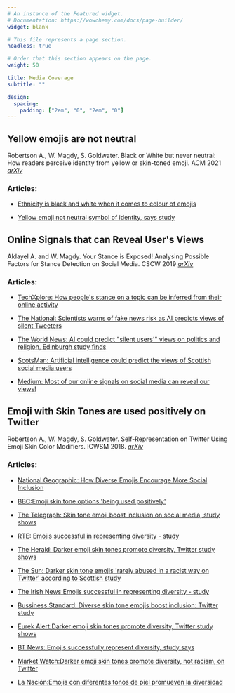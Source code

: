 ```yaml
---
# An instance of the Featured widget.
# Documentation: https://wowchemy.com/docs/page-builder/
widget: blank

# This file represents a page section.
headless: true

# Order that this section appears on the page.
weight: 50

title: Media Coverage
subtitle: ""

design:
  spacing:
    padding: ["2em", "0", "2em", "0"]
---
```


## Yellow emojis are not neutral 
Robertson A., W. Magdy, S. Goldwater. Black or White but never neutral: How readers perceive identity from yellow or skin-toned emoji. ACM 2021 <i><a href="https://arxiv.org/abs/2105.05887">arXiv</a></i>
	

<h3>Articles:</h3>

	
* <a href=https://www.thetimes.co.uk/article/ethnicity-is-black-and-white-when-it-comes-to-colour-of-emojis-khnxzjbc5>Ethnicity is black and white when it comes to colour of emojis
</a>
	
* <a href=https://news.stv.tv/scotland/yellow-emoji-not-neutral-symbol-of-identity-says-study?top>Yellow emoji not neutral symbol of identity, says study
</a>


## Online Signals that can Reveal User's Views
Aldayel A. and W. Magdy. Your Stance is Exposed! Analysing Possible Factors for Stance Detection on Social Media. CSCW 2019 <i><a href="https://arxiv.org/abs/1908.03146">arXiv</a></i>
	

<h3>Articles:</h3>

	
* <a href=https://techxplore.com/news/2019-08-people-stance-topic-inferred-online.html>TechXplore: How people's stance on a topic can be inferred from their online activity</a>
	
* <a href=https://www.thenational.scot/news/17896330.scientists-warns-fake-news-risk-ai-predicts-views-silent-tweeters>The National: Scientists warns of fake news risk as AI predicts views of silent Tweeters</a>
	
* <a href=https://twnews.co.uk/gb-news/ai-could-predict-silent-users-views-on-politics-and-religion-edinburgh-study-finds>The World News: AI could predict "silent users'" views on politics and religion, Edinburgh study finds</a>
	
* <a href=https://www.edinburghnews.scotsman.com/news/artificial-intelligence-could-predict-views-scottish-social-media-users-642095>ScotsMan: Artificial intelligence could predict the views of Scottish social media users</a>
	
* <a href=https://medium.com/acm-cscw/most-of-our-online-signals-on-social-media-can-reveal-our-views-3cc2020bde0b>Medium: Most of our online signals on social media can reveal our views!</a>
	

## Emoji with Skin Tones are used positively on Twitter
Robertson A., W. Magdy, S. Goldwater. Self-Representation on Twitter Using Emoji Skin Color Modifiers. ICWSM 2018. <i><a href="https://arxiv.org/abs/1803.10738">arXiv</a></i>
	
<h3>Articles:</h3>

* <a href=https://news.nationalgeographic.com/2018/04/emoji-skin-tone-inclusion-culture-spd/>National Geographic: How Diverse Emojis Encourage More Social Inclusion</a>
	
* <a href=http://www.bbc.co.uk/news/uk-scotland-43711524>BBC:Emoji skin tone options 'being used positively'</a>
	
* <a href=https://www.telegraph.co.uk/science/2018/04/10/skin-tone-emojis-boost-inclusion-social-media-study-shows/>The Telegraph: Skin tone emoji boost inclusion on social media, study shows</a>
	
* <a href=https://www.rte.ie/news/newslens/2018/0410/953425-emoji-diversity/>RTE: Emojis successful in representing diversity - study </a>
	
* <a href=http://www.heraldscotland.com/news/16148563.Darker_emoji_skin_tones_promote_diversity__Twitter_study_shows/>The Herald: Darker emoji skin tones promote diversity, Twitter study shows</a>
	
* <a href=https://www.thescottishsun.co.uk/news/scottish-news/2483297/emojis-dark-skin-not-racist-twitter-edinburgh-university-study/>The Sun: Darker skin tone emojis 'rarely abused in a racist way on Twitter' according to Scottish study</a>
	
* <a href=https://www.irishnews.com/magazine/science/2018/04/10/news/emojis-successful-in-representing-diversity-study-1300532/>The Irish News:Emojis successful in representing diversity - study</a>
	
* <a href=http://www.business-standard.com/article/pti-stories/diverse-skin-tone-emojis-boost-inclusion-twitter-study-118041100683_1.html>Bussiness Standard: Diverse skin tone emojis boost inclusion: Twitter study</a>
	
* <a href=https://www.eurekalert.org/pub_releases/2018-04/uoe-des041118.php>Eurek Alert:Darker emoji skin tones promote diversity, Twitter study shows</a>
	
* <a href=http://home.bt.com/tech-gadgets/tech-news/emojis-successfully-represent-diversity-11364263550985>BT News: Emojis successfully represent diversity, study says</a>
	
* <a href=https://www.marketwatch.com/story/darker-emoji-skin-tones-promote-diversity-not-racism-on-twitter-2018-04-13>Market Watch:Darker emoji skin tones promote diversity, not racism, on Twitter</a>
	
* <a href=https://www.nacion.com/tecnologia/moviles/emojis-con-diferentes-tonos-de-piel-promueven-la/OH3AQYCGARHWDJZCLZZCFLQA74/story>La Nación:Emojis con diferentes tonos de piel promueven la diversidad</a>
	



